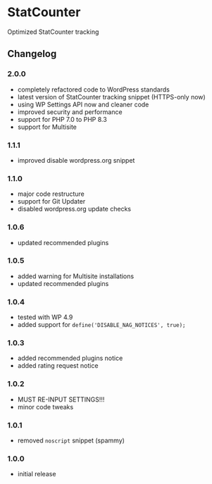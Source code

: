 # StatCounter

Optimized StatCounter tracking

## Changelog

### 2.0.0
- completely refactored code to WordPress standards
- latest version of StatCounter tracking snippet (HTTPS-only now)
- using WP Settings API now and cleaner code
- improved security and performance
- support for PHP 7.0 to PHP 8.3
- support for Multisite

### 1.1.1
- improved disable wordpress.org snippet

### 1.1.0
- major code restructure
- support for Git Updater
- disabled wordpress.org update checks

### 1.0.6
- updated recommended plugins

### 1.0.5
- added warning for Multisite installations
- updated recommended plugins

### 1.0.4
- tested with WP 4.9
- added support for `define('DISABLE_NAG_NOTICES', true);`

### 1.0.3
- added recommended plugins notice
- added rating request notice

### 1.0.2
- MUST RE-INPUT SETTINGS!!!
- minor code tweaks

### 1.0.1
- removed `noscript` snippet (spammy)

### 1.0.0
- initial release
